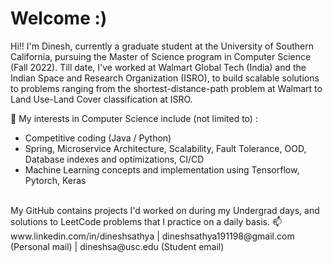 # Welcome :)
Hi!! I'm Dinesh, currently a graduate student at the University of Southern California, pursuing the Master of Science program in Computer Science (Fall 2022).
Till date, I've worked at Walmart Global Tech (India) and the Indian Space and Research Organization (ISRO), to build scalable solutions to 
problems ranging from the shortest-distance-path problem at Walmart to Land Use-Land Cover classification at ISRO.

👀 My interests in Computer Science include (not limited to) :
- Competitive coding (Java / Python)
- Spring, Microservice Architecture, Scalability, Fault Tolerance, OOD, Database indexes and optimizations, CI/CD
- Machine Learning concepts and implementation using Tensorflow, Pytorch, Keras

<br/>
My GitHub contains projects I'd worked on during my Undergrad days, and solutions to LeetCode problems that I practice on a daily basis.
📫 www.linkedin.com/in/dineshsathya | dineshsathya191198@gmail.com (Personal mail) | dineshsa@usc.edu (Student email) 
